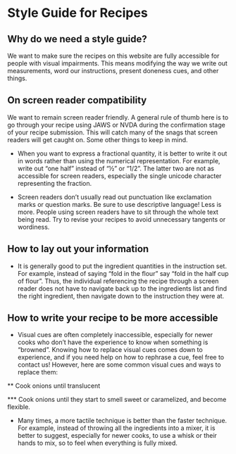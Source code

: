 # Style Guide for Recipes

## Why do we need a style guide?

We want to make sure the recipes on this website are fully accessible for people with visual impairments. This means modifying the way we write out measurements, word our instructions, present doneness cues, and other things. 

## On screen reader compatibility

We want to remain screen reader friendly. A general rule of thumb here is to go through your recipe using JAWS or NVDA during the confirmation stage of your recipe submission. This will catch many of the snags that screen readers will get caught on. Some other things to keep in mind.

* When you want to express a fractional quantity, it is better to write it out in words rather than using the numerical representation. For example, write out “one half” instead of “½” or “1/2”. The latter two are not as accessible for screen readers, especially the single unicode character representing the fraction.

* Screen readers don’t usually read out punctuation like exclamation marks or question marks. Be sure to use descriptive language!
Less is more. People using screen readers have to sit through the whole text being read. Try to revise your recipes to avoid unnecessary tangents or wordiness.

## How to lay out your information

* It is generally good to put the ingredient quantities in the instruction set. For example, instead of saying “fold in the flour” say “fold in the half cup of flour”. Thus, the individual referencing the recipe through a screen reader does not have to navigate back up to the ingredients list and find the right ingredient, then navigate down to the instruction they were at.

## How to write your recipe to be more accessible

* Visual cues are often completely inaccessible, especially for newer cooks who don’t have the experience to know when something is “browned”. Knowing how to replace visual cues comes down to experience, and if you need help on how to rephrase a cue, feel free to contact us! However, here are some common visual cues and ways to replace them:

** Cook onions until translucent

*** Cook onions until they start to smell sweet or caramelized, and become flexible.

* Many times, a more tactile technique is better than the faster technique. For example, instead of throwing all the ingredients into a mixer, it is better to suggest, especially for newer cooks, to use a whisk or their hands to mix, so to feel when everything is fully mixed.
